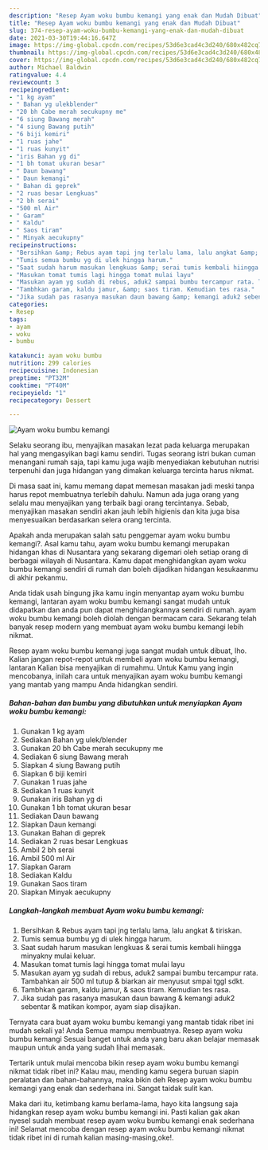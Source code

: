 ```yaml
---
description: "Resep Ayam woku bumbu kemangi yang enak dan Mudah Dibuat"
title: "Resep Ayam woku bumbu kemangi yang enak dan Mudah Dibuat"
slug: 374-resep-ayam-woku-bumbu-kemangi-yang-enak-dan-mudah-dibuat
date: 2021-03-30T19:44:16.647Z
image: https://img-global.cpcdn.com/recipes/53d6e3cad4c3d240/680x482cq70/ayam-woku-bumbu-kemangi-foto-resep-utama.jpg
thumbnail: https://img-global.cpcdn.com/recipes/53d6e3cad4c3d240/680x482cq70/ayam-woku-bumbu-kemangi-foto-resep-utama.jpg
cover: https://img-global.cpcdn.com/recipes/53d6e3cad4c3d240/680x482cq70/ayam-woku-bumbu-kemangi-foto-resep-utama.jpg
author: Michael Baldwin
ratingvalue: 4.4
reviewcount: 3
recipeingredient:
- "1 kg ayam"
- " Bahan yg ulekblender"
- "20 bh Cabe merah secukupny me"
- "6 siung Bawang merah"
- "4 siung Bawang putih"
- "6 biji kemiri"
- "1 ruas jahe"
- "1 ruas kunyit"
- "iris Bahan yg di"
- "1 bh tomat ukuran besar"
- " Daun bawang"
- " Daun kemangi"
- " Bahan di geprek"
- "2 ruas besar Lengkuas"
- "2 bh serai"
- "500 ml Air"
- " Garam"
- " Kaldu"
- " Saos tiram"
- " Minyak aecukupny"
recipeinstructions:
- "Bersihkan &amp; Rebus ayam tapi jng terlalu lama, lalu angkat &amp; tiriskan."
- "Tumis semua bumbu yg di ulek hingga harum."
- "Saat sudah harum masukan lengkuas &amp; serai tumis kembali hiingga minyakny mulai keluar."
- "Masukan tomat tumis lagi hingga tomat mulai layu"
- "Masukan ayam yg sudah di rebus, aduk2 sampai bumbu tercampur rata. Tambahkan air 500 ml tutup &amp; biarkan air menyusut smpai tggl sdkt."
- "Tambhkan garam, kaldu jamur, &amp; saos tiram. Kemudian tes rasa."
- "Jika sudah pas rasanya masukan daun bawang &amp; kemangi aduk2 sebentar &amp; matikan kompor, ayam siap disajikan."
categories:
- Resep
tags:
- ayam
- woku
- bumbu

katakunci: ayam woku bumbu 
nutrition: 299 calories
recipecuisine: Indonesian
preptime: "PT32M"
cooktime: "PT40M"
recipeyield: "1"
recipecategory: Dessert

---
```



![Ayam woku bumbu kemangi](https://img-global.cpcdn.com/recipes/53d6e3cad4c3d240/680x482cq70/ayam-woku-bumbu-kemangi-foto-resep-utama.jpg)

Selaku seorang ibu, menyajikan masakan lezat pada keluarga merupakan hal yang mengasyikan bagi kamu sendiri. Tugas seorang istri bukan cuman menangani rumah saja, tapi kamu juga wajib menyediakan kebutuhan nutrisi terpenuhi dan juga hidangan yang dimakan keluarga tercinta harus nikmat.

Di masa  saat ini, kamu memang dapat memesan masakan jadi meski tanpa harus repot membuatnya terlebih dahulu. Namun ada juga orang yang selalu mau menyajikan yang terbaik bagi orang tercintanya. Sebab, menyajikan masakan sendiri akan jauh lebih higienis dan kita juga bisa menyesuaikan berdasarkan selera orang tercinta. 



Apakah anda merupakan salah satu penggemar ayam woku bumbu kemangi?. Asal kamu tahu, ayam woku bumbu kemangi merupakan hidangan khas di Nusantara yang sekarang digemari oleh setiap orang di berbagai wilayah di Nusantara. Kamu dapat menghidangkan ayam woku bumbu kemangi sendiri di rumah dan boleh dijadikan hidangan kesukaanmu di akhir pekanmu.

Anda tidak usah bingung jika kamu ingin menyantap ayam woku bumbu kemangi, lantaran ayam woku bumbu kemangi sangat mudah untuk didapatkan dan anda pun dapat menghidangkannya sendiri di rumah. ayam woku bumbu kemangi boleh diolah dengan bermacam cara. Sekarang telah banyak resep modern yang membuat ayam woku bumbu kemangi lebih nikmat.

Resep ayam woku bumbu kemangi juga sangat mudah untuk dibuat, lho. Kalian jangan repot-repot untuk membeli ayam woku bumbu kemangi, lantaran Kalian bisa menyajikan di rumahmu. Untuk Kamu yang ingin mencobanya, inilah cara untuk menyajikan ayam woku bumbu kemangi yang mantab yang mampu Anda hidangkan sendiri.

<!--inarticleads1-->

##### Bahan-bahan dan bumbu yang dibutuhkan untuk menyiapkan Ayam woku bumbu kemangi:

1. Gunakan 1 kg ayam
1. Sediakan  Bahan yg ulek/blender
1. Gunakan 20 bh Cabe merah secukupny me
1. Sediakan 6 siung Bawang merah
1. Siapkan 4 siung Bawang putih
1. Siapkan 6 biji kemiri
1. Gunakan 1 ruas jahe
1. Sediakan 1 ruas kunyit
1. Gunakan iris Bahan yg di
1. Gunakan 1 bh tomat ukuran besar
1. Sediakan  Daun bawang
1. Siapkan  Daun kemangi
1. Gunakan  Bahan di geprek
1. Sediakan 2 ruas besar Lengkuas
1. Ambil 2 bh serai
1. Ambil 500 ml Air
1. Siapkan  Garam
1. Sediakan  Kaldu
1. Gunakan  Saos tiram
1. Siapkan  Minyak aecukupny




<!--inarticleads2-->

##### Langkah-langkah membuat Ayam woku bumbu kemangi:

1. Bersihkan &amp; Rebus ayam tapi jng terlalu lama, lalu angkat &amp; tiriskan.
1. Tumis semua bumbu yg di ulek hingga harum.
1. Saat sudah harum masukan lengkuas &amp; serai tumis kembali hiingga minyakny mulai keluar.
1. Masukan tomat tumis lagi hingga tomat mulai layu
1. Masukan ayam yg sudah di rebus, aduk2 sampai bumbu tercampur rata. Tambahkan air 500 ml tutup &amp; biarkan air menyusut smpai tggl sdkt.
1. Tambhkan garam, kaldu jamur, &amp; saos tiram. Kemudian tes rasa.
1. Jika sudah pas rasanya masukan daun bawang &amp; kemangi aduk2 sebentar &amp; matikan kompor, ayam siap disajikan.




Ternyata cara buat ayam woku bumbu kemangi yang mantab tidak ribet ini mudah sekali ya! Anda Semua mampu membuatnya. Resep ayam woku bumbu kemangi Sesuai banget untuk anda yang baru akan belajar memasak maupun untuk anda yang sudah lihai memasak.

Tertarik untuk mulai mencoba bikin resep ayam woku bumbu kemangi nikmat tidak ribet ini? Kalau mau, mending kamu segera buruan siapin peralatan dan bahan-bahannya, maka bikin deh Resep ayam woku bumbu kemangi yang enak dan sederhana ini. Sangat taidak sulit kan. 

Maka dari itu, ketimbang kamu berlama-lama, hayo kita langsung saja hidangkan resep ayam woku bumbu kemangi ini. Pasti kalian gak akan nyesel sudah membuat resep ayam woku bumbu kemangi enak sederhana ini! Selamat mencoba dengan resep ayam woku bumbu kemangi nikmat tidak ribet ini di rumah kalian masing-masing,oke!.

